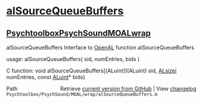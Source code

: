 # [alSourceQueueBuffers](alSourceQueueBuffers)
## [Psychtoolbox](Psychtoolbox)[PsychSound](PsychSound)[MOAL](MOAL)[wrap](wrap)

alSourceQueueBuffers  Interface to [OpenAL](OpenAL) function alSourceQueueBuffers  
  
usage:  alSourceQueueBuffers( sid, numEntries, bids )  
  
C function:  void alSourceQueueBuffers[(ALuint]((ALuint) sid, [ALsizei](ALsizei) numEntries, const [ALuint](ALuint)\* bids)  




<div class="code_header" style="text-align:right;">
  <span style="float:left;">Path&nbsp;&nbsp;</span> <span class="counter">Retrieve <a href=
  "https://raw.github.com/Psychtoolbox-3/Psychtoolbox-3/beta/Psychtoolbox/PsychSound/MOAL/wrap/alSourceQueueBuffers.m">current version from GitHub</a> | View <a href=
  "https://github.com/Psychtoolbox-3/Psychtoolbox-3/commits/beta/Psychtoolbox/PsychSound/MOAL/wrap/alSourceQueueBuffers.m">changelog</a></span>
</div>
<div class="code">
  <code>Psychtoolbox/PsychSound/MOAL/wrap/alSourceQueueBuffers.m</code>
</div>

